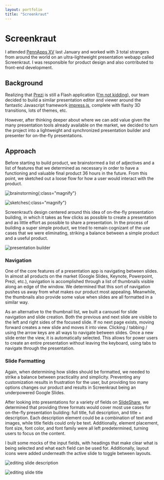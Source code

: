 ```yaml
---
layout: portfolio
title: "Screenkraut"
---
```


# Screenkraut

I attended [PennApps XV](http://2017w.pennapps.com) last January and worked with 3 total strangers from around the world on an ultra-lightweight presentation webapp called Screenkraut. I was responsible for product design and also contributed to front-end development.

## Background

Realizing that [Prezi](http://prezi.com) is still a Flash application ([I’m not kidding](https://prezi.com/support/article/troubleshooting/system-requirements-for-prezi/#highendusage)), our team decided to build a similar presentation editor and viewer around the fantastic Javascript framework [impress.js](https://github.com/impress/impress.js/), complete with flashy 3D transitions, lots of themes, etc. 

However, after thinking deeper about where we can add value given the many presentation tools already available on the market, we decided to turn the project into a lightweight and synchronized presentation builder and presenter for on-the-fly presentations.

## Approach

Before starting to build product, we brainstormed a list of adjectives and a list of features that we determined as necessary in order to have a functioning and valuable final product 36 hours in the future. From this point, we sketched out a loose flow for how a user would interact with the product.

![brainstorming]({{site.baseurl}}/images/screenkraut-images/screenkraut-brainstorm.jpeg){:class="magnify"}


![sketches]({{site.baseurl}}/images/screenkraut-images/screenkraut-sketch.jpeg){:class="magnify"}


Screenkraut’s design centered around this idea of on-the-fly presentation building, in which it takes as few clicks as possible to create a presentation and as little effort as possible to share a presentation. In the process of building a super simple product, we tried to remain cognizant of the use cases that we were eliminating, striking a balance between a simple product and a useful product.

![presentation builder]({{site.baseurl}}/images/screenkraut-images/screenkraut-main.png)

### Navigation

One of the core features of a presentation app is navigating between slides. In almost all products on the market (Google Slides, Keynote, Powerpoint, Prezi, etc.), navigation is accomplished through a list of thumbnails visible along an edge of the window. We determined that this sort of navigation pushes us away from what makes our product most appealing. Meanwhile, the thumbnails also provide some value when slides are all formatted in a similar way. 

As an alternative to the thumbnail list, we built a carousel for slide navigation and slide creation. Both the previous and next slide are visible to the left and right sides of the focused slide. If no next page exists, moving forward creates a new slide and moves it into view. Clicking / tabbing / using the arrow keys are all ways to navigate between slides. Once a new slide enter the view, it is automatically selected. This allows for power users to create an entire presentation without leaving the keyboard, using tabs to navigate through the presentation.


### Slide Formatting

Again, when determining how slides should be formatted, we needed to strike a balance between practicality and simplicity. Preventing any customization results in frustration for the user, but providing too many options changes our product and results in Screenkraut being an underpowered Google Slides. 

After looking into presentations for a variety of fields on [SlideShare](http://www.slideshare.net), we determined that providing three formats would cover most use cases for on-the-fly presentation building: full title, full description, and title + description. Each description element could be a combination of text and images, while title fields could only be text. Additionally, element placement, font size, font color, and font family were all left predetermined, turning users to focus on the content.

I built some mocks of the input fields, with headings that make clear what is being selected and what each field can be used for. Additionally, layout icons were added underneath the active slide to toggle between layouts.

![editing slide description]({{site.baseurl}}/images/screenkraut-images/screenkraut-edit-description.png)

![editing slide title]({{site.baseurl}}/images/screenkraut-images/screenkraut-edit-title.png)


